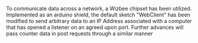 To communicate data across a network, a Wizbee chipset has been utilized.  Implemented 
as an arduino shield, the default sketch "WebClient" has been modified to send 
arbitrary data to an IP Address associated with a computer that has opened a listener 
on an agreed upon port.  Further advances will pass counter data in post requests 
through a similar manner
